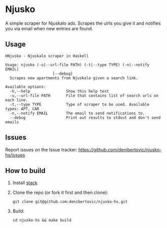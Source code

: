 # Njusko

A simple scraper for Njuskalo ads. Scrapes the ulrls you give it and notifies you
via email when new entries are found.


## Usage


    HNjusko - Njuskalo scraper in Haskell

    Usage: njusko (-u|--url-file PATH) (-t|--type TYPE) (-n|--notify EMAIL)
                         [--debug]
      Scrapes new apartments from Njuskalo given a search link.

    Available options:
      -h,--help                Show this help text
      -u,--url-file PATH       File that contains list of search urls on each line.
      -t,--type TYPE           Type of scraper to be used. Available types: APT, CAR
      -n,--notify EMAIL        The email to send notifications to.
      --debug                  Print out results to stdout and don't send emails


## Issues

Report issues on the Issue tracker: https://github.com/denibertovic/njusko-hs/issues

## How to build

1. Install [stack](https://github.com/commercialhaskell/stack/releases)

2. Clone the repo (or fork it first and then clone):

    `git clone git@github.com:denibertovic/njusko-hs.git`

3. Build:

    `cd njusko-hs && make build`

